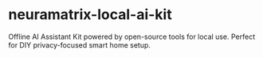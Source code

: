 # neuramatrix-local-ai-kit
Offline AI Assistant Kit powered by open-source tools for local use. Perfect for DIY privacy-focused smart home setup. 
